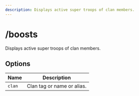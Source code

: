 ```yaml
---
description: Displays active super troops of clan members.
---
```


# /boosts

Displays active super troops of clan members.

## Options

| Name | Description |
|------|-------------|
| `clan` | Clan tag or name or alias. |

